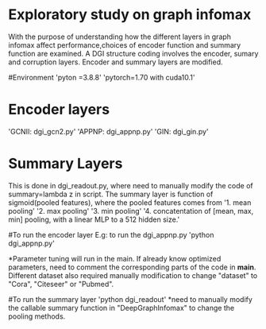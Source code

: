 # Exploratory study on graph infomax
With the purpose of understanding how the different layers in graph infomax affect performance,choices of encoder function and summary function are examined.
A DGI structure coding involves the encoder, sumary and corruption layers. Encoder and summary layers are modified.

#Environment
'pyton =3.8.8'
'pytorch=1.70 with cuda10.1'

# Encoder layers
'GCNII: dgi_gcn2.py'
'APPNP: dgi_appnp.py'
'GIN: dgi_gin.py'
# Summary Layers
This is done in dgi_readout.py, where need to manually modify the code of summary=lambda z in script.
The summary layer is function of sigmoid(pooled features), where the pooled features comes from
'1. mean pooling'
'2. max pooling'
'3. min pooling'
'4. concatentation of [mean, max, min] pooling, with a linear MLP to a 512 hidden size.'

#To run the encoder layer
E.g: to run the dgi_appnp.py
'python dgi_appnp.py'

*Parameter tuning will run in the main. If already know optimized parameters, need to comment the corresponding parts of the code in __main__. Different dataset also required manually modification to change "dataset" to "Cora", "Citeseer" or "Pubmed".

#To run the summary layer
'python dgi_readout'
*need to manually modify the callable summary function in "DeepGraphInfomax" to change the pooling methods. 

